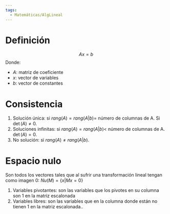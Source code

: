 ```yaml
---
tags:
  - Matemáticas/AlgLineal
---
```


# Definición
$$ Ax = b$$
Donde:
- $A$: matriz de coeficiente
- $x$: vector de variables
- $b$: vector de constantes
# Consistencia
1. Solución única: si $rang(A) = rang(A|b) =$ número de columnas de A. Si $\det (A) \neq 0$.
2. Soluciones infinitas: si $rang(A)=rang(A|b) <$ número de columnas de A. $\det (A) = 0$.
3. No solución: si $rang(A) \neq rang(A|b)$.
# Espacio nulo
Son todos los vectores tales que al sufrir una transformación lineal tengan como imagen 0: $Nu(M)=\{ x|Mx=0 \}$
1. Variables pivotantes: son las variables que los pivotes en su columna son 1 en la matriz escalonada
2. Variables libres: son las variables que en la columna donde están no tienen 1 en la matriz escalonada..
